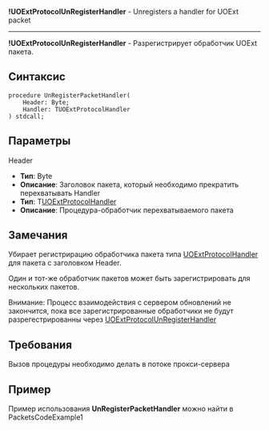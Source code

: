 **!UOExtProtocolUnRegisterHandler** - Unregisters a handler for UOExt packet


---


**!UOExtProtocolUnRegisterHandler** - Разрегистрирует обработчик UOExt пакета.

## Синтаксис ##
```
procedure UnRegisterPacketHandler(
	Header: Byte;
	Handler: TUOExtProtocolHandler
) stdcall;
```
## Параметры ##
Header
  * **Тип**: Byte
  * **Описание**: Заголовок пакета, который необходимо прекратить перехватывать
Handler
  * **Тип**: T[UOExtProtocolHandler](UOExtProtocolHandler.md)
  * **Описание**: Процедура-обработчик перехватываемого пакета
## Замечания ##
Убирает регистрирацию обработчика пакета типа [UOExtProtocolHandler](UOExtProtocolHandler.md) для пакета с заголовком Header.

Один и тот-же обработчик пакетов может быть зарегистрировать для нескольких пакетов.

Внимание: Процесс взаимодействия с сервером обновлений не закончится, пока все зарегистрированные обработчики не будут разрегестрированны через [UOExtProtocolUnRegisterHandler](UOExtProtocolUnRegisterHandler.md)

## Требования ##
Вызов процедуры необходимо делать в потоке прокси-сервера
## Пример ##
Пример использования **UnRegisterPacketHandler** можно найти в PacketsCodeExample1